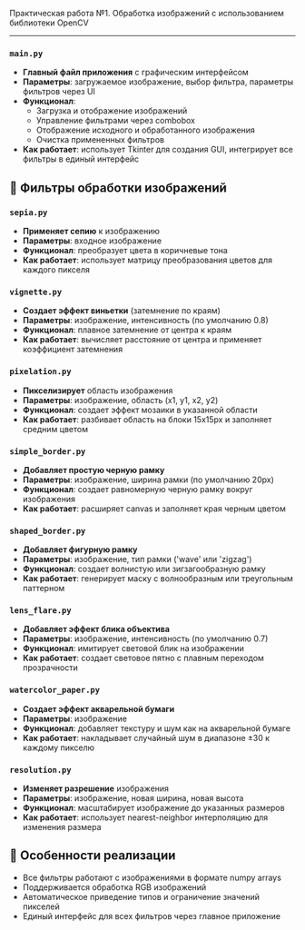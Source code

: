 Практическая работа №1. Обработка изображений с использованием библиотеки OpenCV

---

### `main.py`
- **Главный файл приложения** с графическим интерфейсом
- **Параметры**: загружаемое изображение, выбор фильтра, параметры фильтров через UI
- **Функционал**: 
  - Загрузка и отображение изображений
  - Управление фильтрами через combobox
  - Отображение исходного и обработанного изображения
  - Очистка примененных фильтров
- **Как работает**: использует Tkinter для создания GUI, интегрирует все фильтры в единый интерфейс

## 🔧 Фильтры обработки изображений

### `sepia.py`
- **Применяет сепию** к изображению
- **Параметры**: входное изображение
- **Функционал**: преобразует цвета в коричневые тона
- **Как работает**: использует матрицу преобразования цветов для каждого пикселя

### `vignette.py`
- **Создает эффект виньетки** (затемнение по краям)
- **Параметры**: изображение, интенсивность (по умолчанию 0.8)
- **Функционал**: плавное затемнение от центра к краям
- **Как работает**: вычисляет расстояние от центра и применяет коэффициент затемнения

### `pixelation.py`
- **Пикселизирует** область изображения
- **Параметры**: изображение, область (x1, y1, x2, y2)
- **Функционал**: создает эффект мозаики в указанной области
- **Как работает**: разбивает область на блоки 15x15px и заполняет средним цветом

### `simple_border.py`
- **Добавляет простую черную рамку**
- **Параметры**: изображение, ширина рамки (по умолчанию 20px)
- **Функционал**: создает равномерную черную рамку вокруг изображения
- **Как работает**: расширяет canvas и заполняет края черным цветом

### `shaped_border.py`
- **Добавляет фигурную рамку**
- **Параметры**: изображение, тип рамки ('wave' или 'zigzag')
- **Функционал**: создает волнистую или зигзагообразную рамку
- **Как работает**: генерирует маску с волнообразным или треугольным паттерном

### `lens_flare.py`
- **Добавляет эффект блика объектива**
- **Параметры**: изображение, интенсивность (по умолчанию 0.7)
- **Функционал**: имитирует световой блик на изображении
- **Как работает**: создает световое пятно с плавным переходом прозрачности

### `watercolor_paper.py`
- **Создает эффект акварельной бумаги**
- **Параметры**: изображение
- **Функционал**: добавляет текстуру и шум как на акварельной бумаге
- **Как работает**: накладывает случайный шум в диапазоне ±30 к каждому пикселю

### `resolution.py`
- **Изменяет разрешение** изображения
- **Параметры**: изображение, новая ширина, новая высота
- **Функционал**: масштабирует изображение до указанных размеров
- **Как работает**: использует nearest-neighbor интерполяцию для изменения размера

## 🎯 Особенности реализации

- Все фильтры работают с изображениями в формате numpy arrays
- Поддерживается обработка RGB изображений
- Автоматическое приведение типов и ограничение значений пикселей
- Единый интерфейс для всех фильтров через главное приложение
